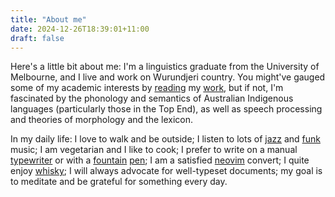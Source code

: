 ```yaml
---
title: "About me"
date: 2024-12-26T18:39:01+11:00
draft: false
---
```


Here's a little bit about me: I'm a linguistics graduate from the University of Melbourne, and I live and work on Wurundjeri country. You might've gauged some of my academic interests by [reading](/writing/) my [work](/presentations/), but if not, I'm fascinated by the phonology and semantics of Australian Indigenous languages (particularly those in the Top End), as well as speech processing and theories of morphology and the lexicon. 

In my daily life: I love to walk and be outside; I listen to lots of [jazz](https://www.youtube.com/watch?v=5Euo2PLEuU0) and [funk](https://www.youtube.com/watch?v=mXcdpPDHzlM) music; I am vegetarian and I like to cook; I prefer to write on a manual [typewriter](https://typewriterdatabase.com/1968-hermes-3000.3943.typewriter) or with a [fountain](https://www.gentlemanstationer.com/blog/2024/4/6/fountain-pen-review-the-curious-case-of-the-lamy-vista) [pen](https://www.twsbi.com/collections/fountain-pens/products/twsbi-eco-glow-green-fountain-pen); I am a satisfied [neovim](https://neovim.io) convert; I quite enjoy [whisky](https://www.whiskybase.com/whiskies/whisky/202641/ardbeg-ardcore); I will always advocate for well-typeset documents; my goal is to meditate and be grateful for something every day.
